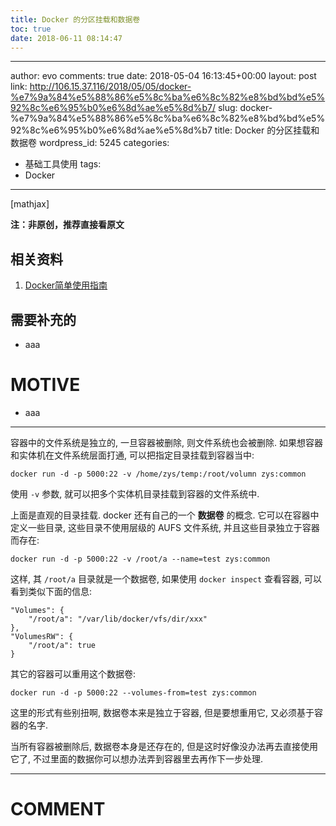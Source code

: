 ```yaml
---
title: Docker 的分区挂载和数据卷
toc: true
date: 2018-06-11 08:14:47
---
```

---
author: evo
comments: true
date: 2018-05-04 16:13:45+00:00
layout: post
link: http://106.15.37.116/2018/05/05/docker-%e7%9a%84%e5%88%86%e5%8c%ba%e6%8c%82%e8%bd%bd%e5%92%8c%e6%95%b0%e6%8d%ae%e5%8d%b7/
slug: docker-%e7%9a%84%e5%88%86%e5%8c%ba%e6%8c%82%e8%bd%bd%e5%92%8c%e6%95%b0%e6%8d%ae%e5%8d%b7
title: Docker 的分区挂载和数据卷
wordpress_id: 5245
categories:
- 基础工具使用
tags:
- Docker
---

<!-- more -->

[mathjax]

**注：非原创，推荐直接看原文**


## 相关资料





 	
  1. [Docker简单使用指南](https://www.w3cschool.cn/use_docker/)




## 需要补充的





 	
  * aaa




# MOTIVE





 	
  * aaa





* * *



容器中的文件系统是独立的, 一旦容器被删除, 则文件系统也会被删除. 如果想容器和实体机在文件系统层面打通, 可以把指定目录挂载到容器当中:

    
    docker run -d -p 5000:22 -v /home/zys/temp:/root/volumn zys:common
    


使用 `-v` 参数, 就可以把多个实体机目录挂载到容器的文件系统中.

上面是直观的目录挂载. docker 还有自己的一个 **数据卷** 的概念. 它可以在容器中定义一些目录, 这些目录不使用层级的 AUFS 文件系统, 并且这些目录独立于容器而存在:

    
    docker run -d -p 5000:22 -v /root/a --name=test zys:common
    


这样, 其 `/root/a` 目录就是一个数据卷, 如果使用 `docker inspect` 查看容器, 可以看到类似下面的信息:

    
    "Volumes": {
        "/root/a": "/var/lib/docker/vfs/dir/xxx"
    },
    "VolumesRW": {
        "/root/a": true
    }
    


其它的容器可以重用这个数据卷:

    
    docker run -d -p 5000:22 --volumes-from=test zys:common
    


这里的形式有些别扭啊, 数据卷本来是独立于容器, 但是要想重用它, 又必须基于容器的名字.

当所有容器被删除后, 数据卷本身是还存在的, 但是这时好像没办法再去直接使用它了, 不过里面的数据你可以想办法弄到容器里去再作下一步处理.























* * *





# COMMENT



